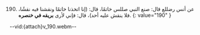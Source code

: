 190. عن أنس رضللع قال: صنع النبي صللس خاتمًا، قال: (إنا اتخذنا خاتمًا ونقشنا فيه نقشًا، فلا ينقش عليه أحد)، قال: فإني لأرى **بريقه في خنصره**.
{: value="190" }

--vid:{attach}v_190.webm--
